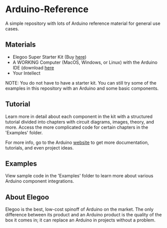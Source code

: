# Arduino-Reference

A simple repository with lots of Arduino reference material for general use cases.

## Materials

- Elegoo Super Starter Kit (Buy [here](https://www.amazon.com/ELEGOO-Project-Tutorial-Controller-Projects/dp/B01D8KOZF4/))
- A WORKING Computer (MacOS, Windows, or Linux) with the Arduino IDE (download [here](https://www.arduino.cc/en/software/)
- Your Intellect

NOTE: You do not have to have a starter kit. You can still try some of the examples in this repository with an Arduino and some basic components.

## Tutorial

Learn more in detail about each component in the kit with a structured tutorial divided into chapters with circuit diagrams, images, theory, and more. Access the more complicated code for certain chapters in the 'Examples' folder.

For more info, go to the Arduino [website](https://www.arduino.cc/en/Guide/) to get more documentation, tutorials, and even project ideas.

## Examples

View sample code in the 'Examples' folder to learn more about various Arduino component integrations.

## About Elegoo

Elegoo is the best, low-cost spinoff of Arduino on the market. The only difference between its product and an Arduino product is the quality of the box it comes in; it can replace an Arduino in projects without a problem.
